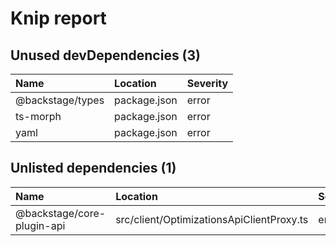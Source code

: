 # Knip report

## Unused devDependencies (3)

| Name             | Location     | Severity |
| :--------------- | :----------- | :------- |
| @backstage/types | package.json | error    |
| ts-morph         | package.json | error    |
| yaml             | package.json | error    |

## Unlisted dependencies (1)

| Name                       | Location                                  | Severity |
| :------------------------- | :---------------------------------------- | :------- |
| @backstage/core-plugin-api | src/client/OptimizationsApiClientProxy.ts | error    |

